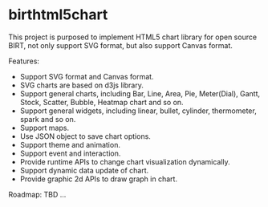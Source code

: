 birthtml5chart
==============

This project is purposed to implement HTML5 chart library for open source BIRT, not only support SVG format, but also support Canvas format.

Features:
* Support SVG format and Canvas format.
* SVG charts are based on d3js library.
* Support general charts, including Bar, Line, Area, Pie, Meter(Dial), Gantt, Stock, Scatter, Bubble, Heatmap chart and so on.
* Support general widgets, including linear, bullet, cylinder, thermometer, spark and so on.
* Support maps.
* Use JSON object to save chart options.
* Support theme and animation.
* Support event and interaction.
* Provide runtime APIs to change chart visualization dynamically.
* Support dynamic data update of chart.
* Provide graphic 2d APIs to draw graph in chart.

Roadmap:
TBD ...
